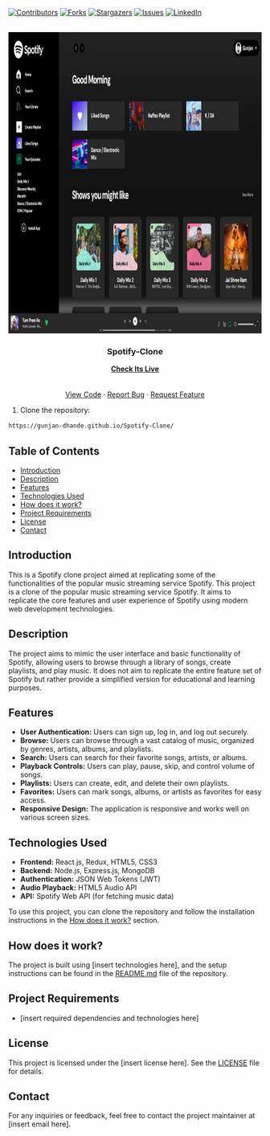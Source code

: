 [![Contributors][contributors-shield]][contributors-url]
[![Forks][forks-shield]][forks-url]
[![Stargazers][stars-shield]][stars-url]
[![Issues][issues-shield]][issues-url]
[![LinkedIn][linkedin-shield]][linkedin-url]
<br />
<br />

<!-- PROJECT LOGO -->

<p align="center">
  <a href="https://github.com/Gunjan-dhande/Spotify-Clone">
    <img src="img/ss.jpg" alt="Logo" width="1080" height="600">
  </a>

  <h3 align="center">Spotify-Clone</h3>
  
  <p align="center">
    <a href="https://gunjan-dhande.github.io/Spotify-Clone/"><strong>Check Its Live</strong></a><br>
    <br />
    <br />
    <a href="https://github.com/Gunjan-dhande/Spotify-Clone">View Code</a>
    ·
    <a href="https://github.com/Gunjan-dhande/Spotify-Clone/issues">Report Bug</a>
    ·
    <a href="https://github.com/Gunjan-dhande/Spotify-Clone/issues">Request Feature</a>
  </p>
</p>


1. Clone the repository:

```bash
https://gunjan-dhande.github.io/Spotify-Clone/
```

## Table of Contents
- [Introduction](#introduction)
- [Description](#description)
- [Features](#features)
- [Technologies Used](#technologies-used)
- [How does it work?](#how-does-it-work)
- [Project Requirements](#project-requirements)
- [License](#license)
- [Contact](#contact)

## Introduction
This is a Spotify clone project aimed at replicating some of the functionalities of the popular music streaming service Spotify.
This project is a clone of the popular music streaming service Spotify. It aims to replicate the core features and user experience of Spotify using modern web development technologies.

## Description
The project aims to mimic the user interface and basic functionality of Spotify, allowing users to browse through a library of songs, create playlists, and play music. It does not aim to replicate the entire feature set of Spotify but rather provide a simplified version for educational and learning purposes.

## Features
- **User Authentication:** Users can sign up, log in, and log out securely.
- **Browse:** Users can browse through a vast catalog of music, organized by genres, artists, albums, and playlists.
- **Search:** Users can search for their favorite songs, artists, or albums.
- **Playback Controls:** Users can play, pause, skip, and control volume of songs.
- **Playlists:** Users can create, edit, and delete their own playlists.
- **Favorites:** Users can mark songs, albums, or artists as favorites for easy access.
- **Responsive Design:** The application is responsive and works well on various screen sizes.

## Technologies Used

- **Frontend:** React.js, Redux, HTML5, CSS3
- **Backend:** Node.js, Express.js, MongoDB
- **Authentication:** JSON Web Tokens (JWT)
- **Audio Playback:** HTML5 Audio API
- **API:** Spotify Web API (for fetching music data)

To use this project, you can clone the repository and follow the installation instructions in the [How does it work?](#how-does-it-work) section.

## How does it work?
The project is built using [insert technologies here], and the setup instructions can be found in the [README.md](./README.md) file of the repository.

## Project Requirements
- [insert required dependencies and technologies here]

## License
This project is licensed under the [insert license here]. See the [LICENSE](./LICENSE) file for details.

## Contact
For any inquiries or feedback, feel free to contact the project maintainer at [insert email here].


<!-- MARKDOWN LINKS & IMAGES -->
<!-- https://www.markdownguide.org/basic-syntax/#reference-style-links -->

[contributors-shield]: https://img.shields.io/github/contributors/jihedkdiss/jSnake.svg?style=for-the-badge
[contributors-url]: https://github.com/Gunjan-dhande/Compressor_Decompressor/graphs/contributors
[forks-shield]: https://img.shields.io/github/forks/jihedkdiss/jSnake.svg?style=for-the-badge
[forks-url]: https://github.com/Gunjan-dhande/Compressor_Decompressor/network/members
[stars-shield]: https://img.shields.io/github/stars/jihedkdiss/jSnake.svg?style=for-the-badge
[stars-url]: https://github.com/Gunjan-dhande/Compressor_Decompressor/stargazers
[issues-shield]: https://img.shields.io/github/issues/jihedkdiss/jSnake.svg?style=for-the-badge
[issues-url]: https://github.com/Gunjan-dhande/Compressor_Decompressor/issues
[linkedin-shield]: https://img.shields.io/badge/-LinkedIn-black.svg?style=for-the-badge&logo=linkedin&colorB=555
[linkedin-url]: https://www.linkedin.com/in/gunjan-dhande
